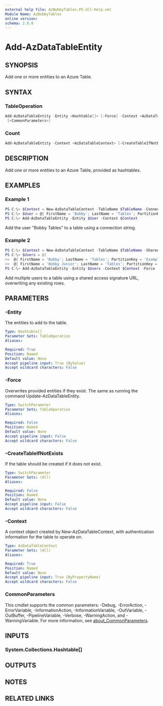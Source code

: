 ```yaml
---
external help file: AzBobbyTables.PS.dll-Help.xml
Module Name: AzBobbyTables
online version:
schema: 2.0.0
---
```


# Add-AzDataTableEntity

## SYNOPSIS

Add one or more entities to an Azure Table.

## SYNTAX

### TableOperation

```powershell
Add-AzDataTableEntity -Entity <Hashtable[]> [-Force] -Context <AzDataTableContext> [-CreateTableIfNotExists]
 [<CommonParameters>]
```

### Count

```powershell
Add-AzDataTableEntity -Context <AzDataTableContext> [-CreateTableIfNotExists] [<CommonParameters>]
```

## DESCRIPTION

Add one or more entities to an Azure Table, provided as hashtables.

## EXAMPLES

### Example 1

```powershell
PS C:\> $Context = New-AzDataTableContext -TableName $TableName -ConnectionString $ConnectionString
PS C:\> $User = @{ FirstName = 'Bobby'; LastName = 'Tables'; PartitionKey = 'Example'; RowKey = '1' }
PS C:\> Add-AzDataTableEntity -Entity $User -Context $Context
```

Add the user "Bobby Tables" to a table using a connection string.

### Example 2

```powershell
PS C:\> $Context = New-AzDataTableContext -TableName $TableName -SharedAccessSignature $SAS
PS C:\> $Users = @(
>>  @{ FirstName = 'Bobby'; LastName = 'Tables'; PartitionKey = 'Example'; RowKey = '1' },
>>  @{ FirstName = 'Bobby Junior'; LastName = 'Tables'; PartitionKey = 'Example'; RowKey = '2' } )
PS C:\> Add-AzDataTableEntity -Entity $Users -Context $Context -Force
```

Add multiple users to a table using a shared access signature URL, overwriting any existing rows.

## PARAMETERS

### -Entity

The entities to add to the table.

```yaml
Type: Hashtable[]
Parameter Sets: TableOperation
Aliases:

Required: True
Position: Named
Default value: None
Accept pipeline input: True (ByValue)
Accept wildcard characters: False
```

### -Force

Overwrites provided entities if they exist.
The same as running the command Update-AzDataTableEntity.

```yaml
Type: SwitchParameter
Parameter Sets: TableOperation
Aliases:

Required: False
Position: Named
Default value: None
Accept pipeline input: False
Accept wildcard characters: False
```

### -CreateTableIfNotExists

If the table should be created if it does not exist.

```yaml
Type: SwitchParameter
Parameter Sets: (All)
Aliases:

Required: False
Position: Named
Default value: None
Accept pipeline input: False
Accept wildcard characters: False
```

### -Context

A context object created by New-AzDataTableContext, with authentication information for the table to operate on.

```yaml
Type: AzDataTableContext
Parameter Sets: (All)
Aliases:

Required: True
Position: Named
Default value: None
Accept pipeline input: True (ByPropertyName)
Accept wildcard characters: False
```

### CommonParameters

This cmdlet supports the common parameters: -Debug, -ErrorAction, -ErrorVariable, -InformationAction, -InformationVariable, -OutVariable, -OutBuffer, -PipelineVariable, -Verbose, -WarningAction, and -WarningVariable. For more information, see [about_CommonParameters](http://go.microsoft.com/fwlink/?LinkID=113216).

## INPUTS

### System.Collections.Hashtable[]

## OUTPUTS

## NOTES

## RELATED LINKS
